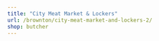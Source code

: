 ```yaml
---
title: "City Meat Market & Lockers"
url: /brownton/city-meat-market-and-lockers-2/
shop: butcher
---
```

